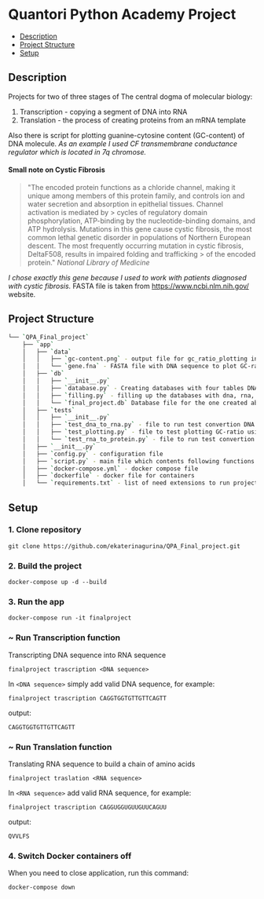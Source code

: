 # Quantori Python Academy Project
- [Description](#Description)
- [Project Structure](#Project-Structure)
- [Setup](#Setup)
## Description

Projects for two of three stages of The central dogma of molecular biology:
  1. Transcription - copying a segment of DNA into RNA
  2. Translation - the process of creating proteins from an mRNA template

Also there is script for plotting guanine-cytosine content (GC-content) of DNA molecule. 
*As an example I used CF transmembrane conductance regulator which is located in 7q chromose.*

#### Small note on Cystic Fibrosis

> "The encoded protein functions as a chloride channel, making it unique among members of this protein family, 
> and controls ion and water secretion and absorption in epithelial tissues. 
> Channel activation is mediated by > cycles of regulatory domain phosphorylation, ATP-binding by the nucleotide-binding domains, 
> and ATP hydrolysis. Mutations in this gene cause cystic fibrosis, the most common lethal genetic disorder in 
> populations of Northern European descent. The most frequently occurring mutation in cystic fibrosis, 
> DeltaF508, results in impaired folding and trafficking > of the encoded protein." *National Library of Medicine*

*I chose exactly this gene because I used to work with patients diagnosed with cystic fibrosis.*
FASTA file is taken from https://www.ncbi.nlm.nih.gov/ website.

## Project Structure
``` bash
└── `QPA_Final_project`
    ├── `app`
    │   ├── `data`
    │   │   ├── `gc-content.png` - output file for gc_ratio_plotting in script.py
    │   │   └── `gene.fna` - FASTA file with DNA sequence to plot GC-ratio
    │   ├── `db`
    │   │   ├── `__init__.py`
    │   │   ├── `database.py` - Creating databases with four tables DNA_Bases, RNA_Bases, Codons, AminoAcids and setting one-to-one relation.
    │   │   ├── `filling.py` - filling up the databases with dna, rna, aminoacids bases
    │   │   └── `final_project.db` Database file for the one created above.
    │   ├── `tests`
    │   │   ├── `__init__.py`
    │   │   ├── `test_dna_to_rna.py` - file to run test convertion DNA sequence to RNA sequence using Unittest
    │   │   ├── `test_plotting.py` - file to test plotting GC-ratio using Unittest
    │   │   └── `test_rna_to_protein.py` - file to run test convertion RNA sequence to protein sequence using Unittest
    │   ├── `__init__.py`
    │   ├── `config.py` - configuration file
    │   ├── `script.py` - main file which contents following functions: convert_dna_to_rna, convert_rna_to_protein, gc_ratio_plotting
    │   ├── `docker-compose.yml` - docker compose file
    │   ├── `dockerfile` - docker file for containers
    │   └── `requirements.txt` - list of need extensions to run project   
```

## Setup

### 1. Clone repository

```git clone https://github.com/ekaterinagurina/QPA_Final_project.git```

### 2. Build the project

```docker-compose up -d --build```

### 3. Run the app

```docker-compose run -it finalproject```

### ~ Run Transcription function

Transcripting DNA sequence into RNA sequence

```finalproject trascription <DNA sequence>```

In ```<DNA sequence>``` simply add valid DNA sequence, for example:

```finalproject trascription CAGGTGGTGTTGTTCAGTT```

output:

```CAGGTGGTGTTGTTCAGTT```

### ~ Run Translation function

Translating RNA sequence to build a chain of amino acids

```finalproject traslation <RNA sequence>```

In ```<RNA sequence>``` add valid RNA sequence, for example:

```finalproject trascription CAGGUGGUGUUGUUCAGUU```

output:

```QVVLFS```

### 4. Switch Docker containers off

When you need to close application, run this command:

```docker-compose down```
